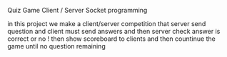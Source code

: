 Quiz Game Client / Server
Socket programming 

in this project we make a client/server competition that server send question and client must send answers and then server check answer is correct or no ! 
then show scoreboard to clients and then countinue the game until no question remaining 
